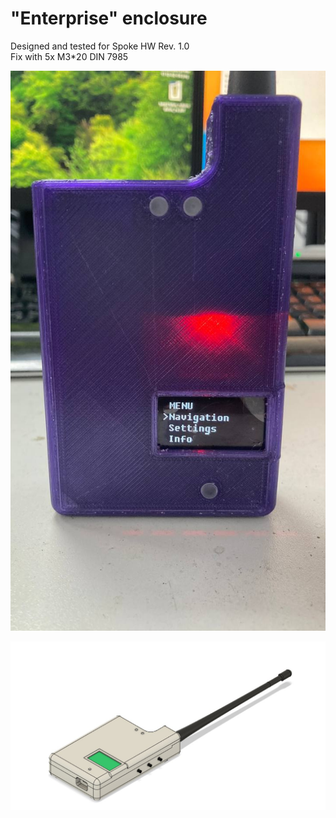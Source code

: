 # "Enterprise" enclosure
Designed and tested for Spoke HW Rev. 1.0  
Fix with 5x M3*20 DIN 7985

<p align="center">
  <img src="Enterprise_real_1.jpg">
</p>

<p align="center">
  <img src="Enterprise_1.jpg">
</p>